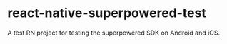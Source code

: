# react-native-superpowered-test
A test RN project for testing the superpowered SDK on Android and iOS.
